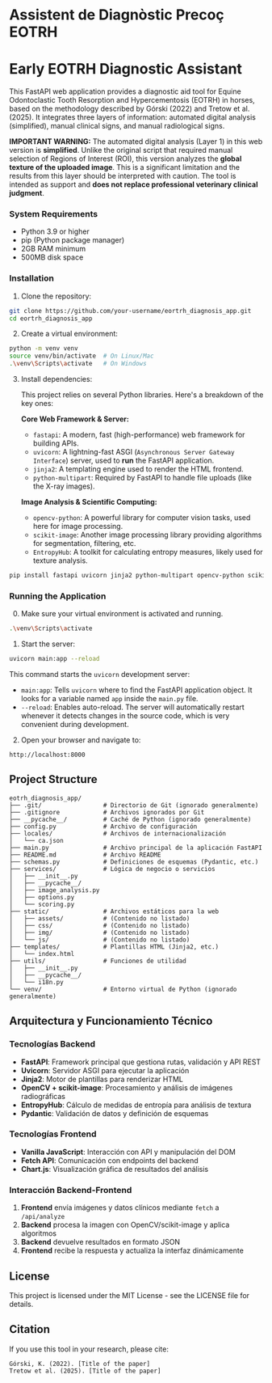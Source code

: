 # Assistent de Diagnòstic Precoç EOTRH
# Early EOTRH Diagnostic Assistant

This FastAPI web application provides a diagnostic aid tool for Equine Odontoclastic Tooth Resorption and Hypercementosis (EOTRH) in horses, based on the methodology described by Górski (2022) and Tretow et al. (2025). It integrates three layers of information: automated digital analysis (simplified), manual clinical signs, and manual radiological signs.

**IMPORTANT WARNING:** The automated digital analysis (Layer 1) in this web version is **simplified**. Unlike the original script that required manual selection of Regions of Interest (ROI), this version analyzes the **global texture of the uploaded image**. This is a significant limitation and the results from this layer should be interpreted with caution. The tool is intended as support and **does not replace professional veterinary clinical judgment**.

### System Requirements

- Python 3.9 or higher
- pip (Python package manager)
- 2GB RAM minimum
- 500MB disk space

### Installation

1. Clone the repository:
```bash
git clone https://github.com/your-username/eortrh_diagnosis_app.git
cd eortrh_diagnosis_app
```

2. Create a virtual environment:
```bash
python -m venv venv
source venv/bin/activate  # On Linux/Mac
.\venv\Scripts\activate   # On Windows
```

3. Install dependencies:

   This project relies on several Python libraries. Here's a breakdown of the key ones:

   **Core Web Framework & Server:**
   *   `fastapi`: A modern, fast (high-performance) web framework for building APIs.
   *   `uvicorn`: A lightning-fast ASGI (`Asynchronous Server Gateway Interface`) server, used to **run** the FastAPI application.
   *   `jinja2`: A templating engine used to render the HTML frontend.
   *   `python-multipart`: Required by FastAPI to handle file uploads (like the X-ray images).

   **Image Analysis & Scientific Computing:**
   *   `opencv-python`: A powerful library for computer vision tasks, used here for image processing.
   *   `scikit-image`: Another image processing library providing algorithms for segmentation, filtering, etc.
   *   `EntropyHub`: A toolkit for calculating entropy measures, likely used for texture analysis.

```bash
pip install fastapi uvicorn jinja2 python-multipart opencv-python scikit-image EntropyHub
```

### Running the Application

0. Make sure your virtual environment is activated and running.

```bash
.\venv\Scripts\activate
```

1. Start the server:
```bash
uvicorn main:app --reload
```
   This command starts the `uvicorn` development server:
   *   `main:app`: Tells `uvicorn` where to find the FastAPI application object. It looks for a variable named `app` inside the `main.py` file.
   *   `--reload`: Enables auto-reload. The server will automatically restart whenever it detects changes in the source code, which is very convenient during development.

2. Open your browser and navigate to:
```
http://localhost:8000
```

## Project Structure

```
eotrh_diagnosis_app/
├── .git/                 # Directorio de Git (ignorado generalmente)
├── .gitignore            # Archivos ignorados por Git
├── __pycache__/          # Caché de Python (ignorado generalmente)
├── config.py             # Archivo de configuración
├── locales/              # Archivos de internacionalización
│   └── ca.json
├── main.py               # Archivo principal de la aplicación FastAPI
├── README.md             # Archivo README
├── schemas.py            # Definiciones de esquemas (Pydantic, etc.)
├── services/             # Lógica de negocio o servicios
│   ├── __init__.py
│   ├── __pycache__/
│   ├── image_analysis.py
│   ├── options.py
│   └── scoring.py
├── static/               # Archivos estáticos para la web
│   ├── assets/           # (Contenido no listado)
│   ├── css/              # (Contenido no listado)
│   ├── img/              # (Contenido no listado)
│   └── js/               # (Contenido no listado)
├── templates/            # Plantillas HTML (Jinja2, etc.)
│   └── index.html
├── utils/                # Funciones de utilidad
│   ├── __init__.py
│   ├── __pycache__/
│   └── i18n.py
└── venv/                 # Entorno virtual de Python (ignorado generalmente)

```

## Arquitectura y Funcionamiento Técnico

### Tecnologías Backend
- **FastAPI**: Framework principal que gestiona rutas, validación y API REST
- **Uvicorn**: Servidor ASGI para ejecutar la aplicación
- **Jinja2**: Motor de plantillas para renderizar HTML
- **OpenCV + scikit-image**: Procesamiento y análisis de imágenes radiográficas
- **EntropyHub**: Cálculo de medidas de entropía para análisis de textura
- **Pydantic**: Validación de datos y definición de esquemas

### Tecnologías Frontend
- **Vanilla JavaScript**: Interacción con API y manipulación del DOM
- **Fetch API**: Comunicación con endpoints del backend
- **Chart.js**: Visualización gráfica de resultados del análisis

### Interacción Backend-Frontend
1. **Frontend** envía imágenes y datos clínicos mediante `fetch` a `/api/analyze`
2. **Backend** procesa la imagen con OpenCV/scikit-image y aplica algoritmos
3. **Backend** devuelve resultados en formato JSON
4. **Frontend** recibe la respuesta y actualiza la interfaz dinámicamente

## License

This project is licensed under the MIT License - see the LICENSE file for details.

## Citation

If you use this tool in your research, please cite:

```
Górski, K. (2022). [Title of the paper]
Tretow et al. (2025). [Title of the paper]
```